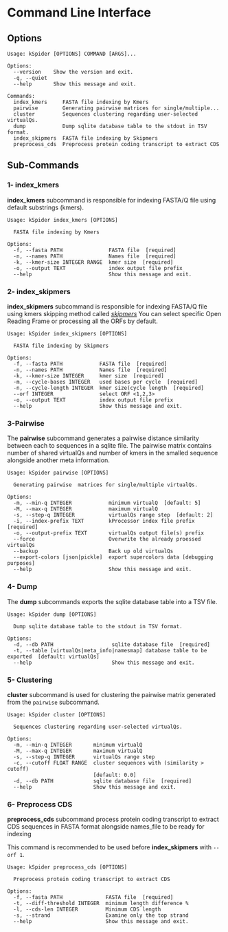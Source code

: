 # Command Line Interface

## Options

```
Usage: kSpider [OPTIONS] COMMAND [ARGS]...

Options:
  --version    Show the version and exit.
  -q, --quiet
  --help       Show this message and exit.

Commands:
  index_kmers     FASTA file indexing by Kmers
  pairwise        Generating pairwise matrices for single/multiple...
  cluster         Sequences clustering regarding user-selected virtualQs.
  dump            Dump sqlite database table to the stdout in TSV format.
  index_skipmers  FASTA file indexing by Skipmers
  preprocess_cds  Preprocess protein coding transcript to extract CDS
```

## Sub-Commands

### 1- index_kmers

**index_kmers** subcommand is responsible for indexing FASTA/Q file using default substrings (kmers).

```
Usage: kSpider index_kmers [OPTIONS]

  FASTA file indexing by Kmers

Options:
  -f, --fasta PATH               FASTA file  [required]
  -n, --names PATH               Names file  [required]
  -k, --kmer-size INTEGER RANGE  kmer size  [required]
  -o, --output TEXT              index output file prefix
  --help                         Show this message and exit.
```

### 2- index_skipmers

**index_skipmers** subcommand is responsible for indexing FASTA/Q file using kmers skipping method called [*skipmers*](https://www.biorxiv.org/content/biorxiv/early/2017/09/19/179960.full.pdf)
You can select specific Open Reading Frame or processing all the ORFs by default. 

```
Usage: kSpider index_skipmers [OPTIONS]

  FASTA file indexing by Skipmers

Options:
  -f, --fasta PATH            FASTA file  [required]
  -n, --names PATH            Names file  [required]
  -k, --kmer-size INTEGER     kmer size  [required]
  -m, --cycle-bases INTEGER   used bases per cycle  [required]
  -n, --cycle-length INTEGER  kmer size(cycle length  [required]
  --orf INTEGER               select ORF <1,2,3>
  -o, --output TEXT           index output file prefix
  --help                      Show this message and exit.

```

### 3-Pairwise

The **pairwise** subcommand generates a pairwise distance similarity between each to sequences in a sqlite file.
The pairwise matrix contains number of shared virtualQs and number of kmers in the smalled sequence alongside another meta information.

```
Usage: kSpider pairwise [OPTIONS]

  Generating pairwise  matrices for single/multiple virtualQs.

Options:
  -m, --min-q INTEGER            minimum virtualQ  [default: 5]
  -M, --max-q INTEGER            maximum virtualQ
  -s, --step-q INTEGER           virtualQs range step  [default: 2]
  -i, --index-prefix TEXT        kProcessor index file prefix  [required]
  -o, --output-prefix TEXT       virtualQs output file(s) prefix
  --force                        Overwrite the already proessed virtualQs
  --backup                       Back up old virtualQs
  --export-colors [json|pickle]  export supercolors data [debugging purposes]
  --help                         Show this message and exit.
```

### 4- Dump

The **dump** subcommands exports the sqlite database table into a TSV file.

```
Usage: kSpider dump [OPTIONS]

  Dump sqlite database table to the stdout in TSV format.

Options:
  -d, --db PATH                   sqlite database file  [required]
  -t, --table [virtualQs|meta_info|namesmap] database table to be exported  [default: virtualQs]
  --help                          Show this message and exit.
```

### 5- Clustering

**cluster** subcommand is used for clustering the pairwise matrix generated from the `pairwise` subcommand.

```
Usage: kSpider cluster [OPTIONS]

  Sequences clustering regarding user-selected virtualQs.

Options:
  -m, --min-q INTEGER       minimum virtualQ
  -M, --max-q INTEGER       maximum virtualQ
  -s, --step-q INTEGER      virtualQs range step
  -c, --cutoff FLOAT RANGE  cluster sequences with (similarity > cutoff)
                            [default: 0.0]
  -d, --db PATH             sqlite database file  [required]
  --help                    Show this message and exit.
```


### 6- Preprocess CDS

**preprocess_cds** subcommand process protein coding transcript to extract CDS sequences in FASTA format alongside names_file to be ready for indexing

This command is recommended to be used before **index_skipmers** with `--orf 1`.

```
Usage: kSpider preprocess_cds [OPTIONS]

  Preprocess protein coding transcript to extract CDS

Options:
  -f, --fasta PATH              FASTA file  [required]
  -t, --diff-threshold INTEGER  minimum length difference %
  -l, --cds-len INTEGER         Minimum CDS length
  -s, --strand                  Examine only the top strand
  --help                        Show this message and exit.
```